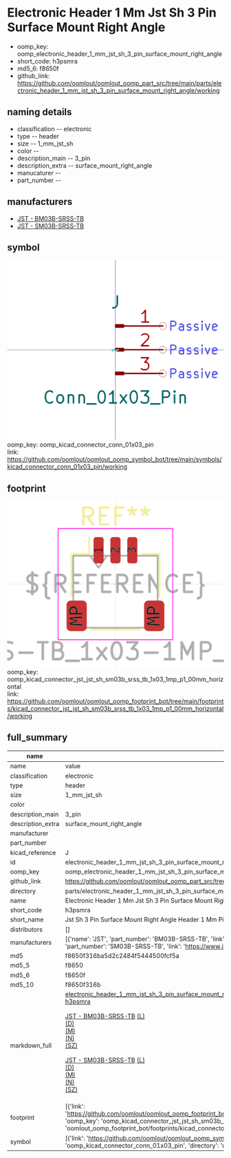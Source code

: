 # Electronic Header 1 Mm Jst Sh 3 Pin Surface Mount Right Angle

  
* oomp_key: oomp_electronic_header_1_mm_jst_sh_3_pin_surface_mount_right_angle 
* short_code: h3psmra
* md5_6: f8650f  
* github_link: https://github.com/oomlout/oomlout_oomp_part_src/tree/main/parts/electronic_header_1_mm_jst_sh_3_pin_surface_mount_right_angle/working  
## naming details
* classification -- electronic
* type -- header
* size -- 1_mm_jst_sh
* color -- 
* description_main -- 3_pin
* description_extra -- surface_mount_right_angle
* manucaturer -- 
* part_number -- 


## manufacturers
* [JST - BM03B-SRSS-TB](https://www.jst-mfg.com/product/index.php?series=231)  
* [JST - SM03B-SRSS-TB](https://www.jst-mfg.com/product/index.php?series=231)  

## symbol

![](symbol/0/working/working_600.png)  
oomp_key: oomp_kicad_connector_conn_01x03_pin  
link: https://github.com/oomlout/oomlout_oomp_symbol_bot/tree/main/symbols/kicad_connector_conn_01x03_pin/working  

## footprint

![](footprint/0/working/working_600.png)  
oomp_key: oomp_kicad_connector_jst_jst_sh_sm03b_srss_tb_1x03_1mp_p1_00mm_horizontal  
link: https://github.com/oomlout/oomlout_oomp_footprint_bot/tree/main/footprints/kicad_connector_jst_jst_sh_sm03b_srss_tb_1x03_1mp_p1_00mm_horizontal/working  

## full_summary
| name | value | 
| --- | --- | 
| name | value | 
| classification | electronic | 
| type | header | 
| size | 1_mm_jst_sh | 
| color |  | 
| description_main | 3_pin | 
| description_extra | surface_mount_right_angle | 
| manufacturer |  | 
| part_number |  | 
| kicad_reference | J | 
| id | electronic_header_1_mm_jst_sh_3_pin_surface_mount_right_angle | 
| oomp_key | oomp_electronic_header_1_mm_jst_sh_3_pin_surface_mount_right_angle | 
| github_link | https://github.com/oomlout/oomlout_oomp_part_src/tree/main/parts/electronic_header_1_mm_jst_sh_3_pin_surface_mount_right_angle/working | 
| directory | parts/electronic_header_1_mm_jst_sh_3_pin_surface_mount_right_angle | 
| name | Electronic Header 1 Mm Jst Sh 3 Pin Surface Mount Right Angle | 
| short_code | h3psmra | 
| short_name | Jst Sh 3 Pin Surface Mount Right Angle Header 1 Mm Pitch | 
| distributors | [] | 
| manufacturers | [{'name': 'JST', 'part_number': 'BM03B-SRSS-TB', 'link': 'https://www.jst-mfg.com/product/index.php?series=231', 'id': 'manufacturer_jst'}, {'name': 'JST', 'part_number': 'SM03B-SRSS-TB', 'link': 'https://www.jst-mfg.com/product/index.php?series=231', 'id': 'manufacturer_jst'}] | 
| md5 | f8650f316ba5d2c2484f5444500fcf5a | 
| md5_5 | f8650 | 
| md5_6 | f8650f | 
| md5_10 | f8650f316b | 
| markdown_full | [electronic_header_1_mm_jst_sh_3_pin_surface_mount_right_angle](https://github.com/oomlout/oomlout_oomp_part_src/tree/main/parts/electronic_header_1_mm_jst_sh_3_pin_surface_mount_right_angle/working)<br>[h3psmra](https://github.com/oomlout/oomlout_oomp_part_src/tree/main/parts/electronic_header_1_mm_jst_sh_3_pin_surface_mount_right_angle/working)<br><br>[JST - BM03B-SRSS-TB](https://www.jst-mfg.com/product/index.php?series=231) [(L)<br>](https://www.lcsc.com/search?q=BM03B-SRSS-TB)[(D)<br>](https://www.digikey.com/en/products?,keywords=BM03B-SRSS-TB)[(M)<br>](https://www.mouser.com/Search/Refine?Keyword=BM03B-SRSS-TB)[(N)<br>](https://www.newark.com/search?st=BM03B-SRSS-TB)[(SZ)<br>](https://so.szlcsc.com/global.html?k=BM03B-SRSS-TB)<br>[JST - SM03B-SRSS-TB](https://www.jst-mfg.com/product/index.php?series=231) [(L)<br>](https://www.lcsc.com/search?q=SM03B-SRSS-TB)[(D)<br>](https://www.digikey.com/en/products?,keywords=SM03B-SRSS-TB)[(M)<br>](https://www.mouser.com/Search/Refine?Keyword=SM03B-SRSS-TB)[(N)<br>](https://www.newark.com/search?st=SM03B-SRSS-TB)[(SZ)<br>](https://so.szlcsc.com/global.html?k=SM03B-SRSS-TB)<br> | 
| footprint | [{'link': 'https://github.com/oomlout/oomlout_oomp_footprint_bot/tree/main/foootprntss/kicad_connector_jst_jst_sh_sm03b_srss_tb_1x03_1mp_p1_00mm_horizontal', 'oomp_key': 'oomp_kicad_connector_jst_jst_sh_sm03b_srss_tb_1x03_1mp_p1_00mm_horizontal', 'directory': 'oomlout_oomp_footprint_bot/footprints/kicad_connector_jst_jst_sh_sm03b_srss_tb_1x03_1mp_p1_00mm_horizontal//working/working.kicad_mod'}] | 
| symbol | [{'link': 'https://github.com/oomlout/oomlout_oomp_symbol_bot/tree/main/symbols/kicad_connector_conn_01x03_pin', 'oomp_key': 'oomp_kicad_connector_conn_01x03_pin', 'directory': 'oomlout_oomp_symbol_bot/symbols/kicad_connector_conn_01x03_pin//working/working.kicad_sym'}] | 
